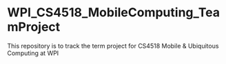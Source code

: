# WPI_CS4518_MobileComputing_TeamProject
This repository is to track the term project for CS4518 Mobile &amp; Ubiquitous Computing at WPI

